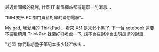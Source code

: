 最近新聞報的挺兇, 什麼 IT 新聞網站都有這麼一則消息...

"IBM 要把 PC 部門賣給對岸的聯想電腦"...

My god, 我愛用的 ThinkPad ... 看來 X31 是末代小黑了, 下一台 notebook 還要不要繼續用 ThinkPad 就要好好考慮一下, 該不會在對岸會出現這樣的對話...

"老闆, 你們聯想墊子筆記本多少錢?"咳咳...
